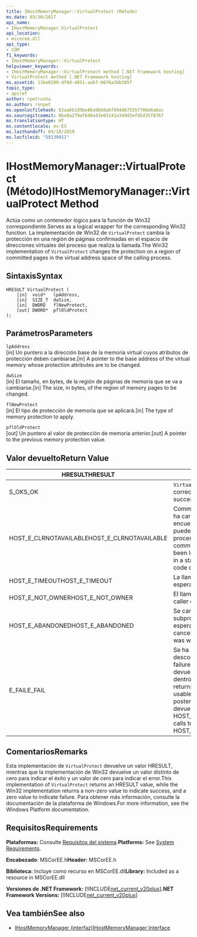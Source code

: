 ```yaml
---
title: IHostMemoryManager::VirtualProtect (Método)
ms.date: 03/30/2017
api_name:
- IHostMemoryManager.VirtualProtect
api_location:
- mscoree.dll
api_type:
- COM
f1_keywords:
- IHostMemoryManager::VirtualProtect
helpviewer_keywords:
- IHostMemoryManager::VirtualProtect method [.NET Framework hosting]
- VirtualProtect method [.NET Framework hosting]
ms.assetid: 13be0299-df0d-4951-aabf-0676a30b385f
topic_type:
- apiref
author: rpetrusha
ms.author: ronpet
ms.openlocfilehash: 62aa6b1d9be86a9b60abf894d67555f706e6a8ac
ms.sourcegitcommit: 0be8a279af6d8a43e03141e349d3efd5d35f8767
ms.translationtype: HT
ms.contentlocale: es-ES
ms.lasthandoff: 04/18/2019
ms.locfileid: "59139911"
---
```

# <a name="ihostmemorymanagervirtualprotect-method"></a><span data-ttu-id="9b90d-102">IHostMemoryManager::VirtualProtect (Método)</span><span class="sxs-lookup"><span data-stu-id="9b90d-102">IHostMemoryManager::VirtualProtect Method</span></span>
<span data-ttu-id="9b90d-103">Actúa como un contenedor lógico para la función de Win32 correspondiente.</span><span class="sxs-lookup"><span data-stu-id="9b90d-103">Serves as a logical wrapper for the corresponding Win32 function.</span></span> <span data-ttu-id="9b90d-104">La implementación de Win32 de `VirtualProtect` cambia la protección en una región de páginas confirmadas en el espacio de direcciones virtuales del proceso que realiza la llamada.</span><span class="sxs-lookup"><span data-stu-id="9b90d-104">The Win32 implementation of `VirtualProtect` changes the protection on a region of committed pages in the virtual address space of the calling process.</span></span>  
  
## <a name="syntax"></a><span data-ttu-id="9b90d-105">Sintaxis</span><span class="sxs-lookup"><span data-stu-id="9b90d-105">Syntax</span></span>  
  
```  
HRESULT VirtualProtect (  
    [in]  void*   lpAddress,  
    [in]  SIZE_T  dwSize,  
    [in]  DWORD   flNewProtect,  
    [out] DWORD*  pflOldProtect  
);  
```  
  
## <a name="parameters"></a><span data-ttu-id="9b90d-106">Parámetros</span><span class="sxs-lookup"><span data-stu-id="9b90d-106">Parameters</span></span>  
 `lpAddress`  
 <span data-ttu-id="9b90d-107">[in] Un puntero a la dirección base de la memoria virtual cuyos atributos de protección deben cambiarse.</span><span class="sxs-lookup"><span data-stu-id="9b90d-107">[in] A pointer to the base address of the virtual memory whose protection attributes are to be changed.</span></span>  
  
 `dwSize`  
 <span data-ttu-id="9b90d-108">[in] El tamaño, en bytes, de la región de páginas de memoria que se va a cambiarse.</span><span class="sxs-lookup"><span data-stu-id="9b90d-108">[in] The size, in bytes, of the region of memory pages to be changed.</span></span>  
  
 `flNewProtect`  
 <span data-ttu-id="9b90d-109">[in] El tipo de protección de memoria que se aplicará.</span><span class="sxs-lookup"><span data-stu-id="9b90d-109">[in] The type of memory protection to apply.</span></span>  
  
 `pflOldProtect`  
 <span data-ttu-id="9b90d-110">[out] Un puntero al valor de protección de memoria anterior.</span><span class="sxs-lookup"><span data-stu-id="9b90d-110">[out] A pointer to the previous memory protection value.</span></span>  
  
## <a name="return-value"></a><span data-ttu-id="9b90d-111">Valor devuelto</span><span class="sxs-lookup"><span data-stu-id="9b90d-111">Return Value</span></span>  
  
|<span data-ttu-id="9b90d-112">HRESULT</span><span class="sxs-lookup"><span data-stu-id="9b90d-112">HRESULT</span></span>|<span data-ttu-id="9b90d-113">Descripción</span><span class="sxs-lookup"><span data-stu-id="9b90d-113">Description</span></span>|  
|-------------|-----------------|  
|<span data-ttu-id="9b90d-114">S_OK</span><span class="sxs-lookup"><span data-stu-id="9b90d-114">S_OK</span></span>|<span data-ttu-id="9b90d-115">`VirtualProtect` se devolvió correctamente.</span><span class="sxs-lookup"><span data-stu-id="9b90d-115">`VirtualProtect` returned successfully.</span></span>|  
|<span data-ttu-id="9b90d-116">HOST_E_CLRNOTAVAILABLE</span><span class="sxs-lookup"><span data-stu-id="9b90d-116">HOST_E_CLRNOTAVAILABLE</span></span>|<span data-ttu-id="9b90d-117">Common language runtime (CLR) no se ha cargado en un proceso o el CLR se encuentra en un estado en el que no se puede ejecutar código administrado o procesar la llamada correctamente.</span><span class="sxs-lookup"><span data-stu-id="9b90d-117">The common language runtime (CLR) has not been loaded into a process, or the CLR is in a state in which it cannot run managed code or process the call successfully.</span></span>|  
|<span data-ttu-id="9b90d-118">HOST_E_TIMEOUT</span><span class="sxs-lookup"><span data-stu-id="9b90d-118">HOST_E_TIMEOUT</span></span>|<span data-ttu-id="9b90d-119">La llamada ha agotado el tiempo de espera.</span><span class="sxs-lookup"><span data-stu-id="9b90d-119">The call timed out.</span></span>|  
|<span data-ttu-id="9b90d-120">HOST_E_NOT_OWNER</span><span class="sxs-lookup"><span data-stu-id="9b90d-120">HOST_E_NOT_OWNER</span></span>|<span data-ttu-id="9b90d-121">El llamador no posee el bloqueo.</span><span class="sxs-lookup"><span data-stu-id="9b90d-121">The caller does not own the lock.</span></span>|  
|<span data-ttu-id="9b90d-122">HOST_E_ABANDONED</span><span class="sxs-lookup"><span data-stu-id="9b90d-122">HOST_E_ABANDONED</span></span>|<span data-ttu-id="9b90d-123">Se canceló un evento mientras un subproceso bloqueado o fibra estaba esperando en ella.</span><span class="sxs-lookup"><span data-stu-id="9b90d-123">An event was canceled while a blocked thread or fiber was waiting on it.</span></span>|  
|<span data-ttu-id="9b90d-124">E_FAIL</span><span class="sxs-lookup"><span data-stu-id="9b90d-124">E_FAIL</span></span>|<span data-ttu-id="9b90d-125">Se ha producido un error irrecuperable desconocido.</span><span class="sxs-lookup"><span data-stu-id="9b90d-125">An unknown catastrophic failure occurred.</span></span> <span data-ttu-id="9b90d-126">Cuando un método devuelve E_FAIL, CLR ya no es utilizable dentro del proceso.</span><span class="sxs-lookup"><span data-stu-id="9b90d-126">When a method returns E_FAIL, the CLR is no longer usable within the process.</span></span> <span data-ttu-id="9b90d-127">Las llamadas posteriores a métodos de hospedaje devuelven HOST_E_CLRNOTAVAILABLE.</span><span class="sxs-lookup"><span data-stu-id="9b90d-127">Subsequent calls to hosting methods return HOST_E_CLRNOTAVAILABLE.</span></span>|  
  
## <a name="remarks"></a><span data-ttu-id="9b90d-128">Comentarios</span><span class="sxs-lookup"><span data-stu-id="9b90d-128">Remarks</span></span>  
 <span data-ttu-id="9b90d-129">Esta implementación de `VirtualProtect` devuelve un valor HRESULT, mientras que la implementación de Win32 devuelve un valor distinto de cero para indicar el éxito y un valor de cero para indicar el error.</span><span class="sxs-lookup"><span data-stu-id="9b90d-129">This implementation of `VirtualProtect` returns an HRESULT value, while the Win32 implementation returns a non-zero value to indicate success, and a zero value to indicate failure.</span></span> <span data-ttu-id="9b90d-130">Para obtener más información, consulte la documentación de la plataforma de Windows.</span><span class="sxs-lookup"><span data-stu-id="9b90d-130">For more information, see the Windows Platform documentation.</span></span>  
  
## <a name="requirements"></a><span data-ttu-id="9b90d-131">Requisitos</span><span class="sxs-lookup"><span data-stu-id="9b90d-131">Requirements</span></span>  
 <span data-ttu-id="9b90d-132">**Plataformas:** Consulte [Requisitos del sistema](../../../../docs/framework/get-started/system-requirements.md).</span><span class="sxs-lookup"><span data-stu-id="9b90d-132">**Platforms:** See [System Requirements](../../../../docs/framework/get-started/system-requirements.md).</span></span>  
  
 <span data-ttu-id="9b90d-133">**Encabezado**: MSCorEE.h</span><span class="sxs-lookup"><span data-stu-id="9b90d-133">**Header:** MSCorEE.h</span></span>  
  
 <span data-ttu-id="9b90d-134">**Biblioteca:** Incluye como recurso en MSCorEE.dll</span><span class="sxs-lookup"><span data-stu-id="9b90d-134">**Library:** Included as a resource in MSCorEE.dll</span></span>  
  
 <span data-ttu-id="9b90d-135">**Versiones de .NET Framework:** [!INCLUDE[net_current_v20plus](../../../../includes/net-current-v20plus-md.md)]</span><span class="sxs-lookup"><span data-stu-id="9b90d-135">**.NET Framework Versions:** [!INCLUDE[net_current_v20plus](../../../../includes/net-current-v20plus-md.md)]</span></span>  
  
## <a name="see-also"></a><span data-ttu-id="9b90d-136">Vea también</span><span class="sxs-lookup"><span data-stu-id="9b90d-136">See also</span></span>

- [<span data-ttu-id="9b90d-137">IHostMemoryManager (interfaz)</span><span class="sxs-lookup"><span data-stu-id="9b90d-137">IHostMemoryManager Interface</span></span>](../../../../docs/framework/unmanaged-api/hosting/ihostmemorymanager-interface.md)
